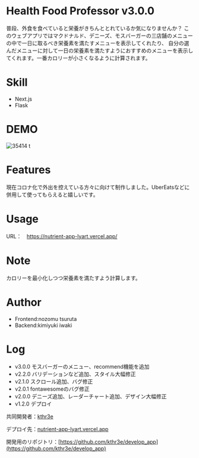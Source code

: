 # Health Food Professor v3.0.0
普段、外食を食べていると栄養がきちんととれているか気になりませんか？
このウェブアプリではマクドナルド、デニーズ、モスバーガーの三店舗のメニューの中で一日に取るべき栄養素を満たすメニューを表示してくれたり、
自分の選んだメニューに対して一日の栄養素を満たすようにおすすめのメニューを表示してくれます。一番カロリーが小さくなるように計算されます。

# Skill

* Next.js
* Flask

 
# DEMO
 ![35414 t](https://user-images.githubusercontent.com/67312455/101329154-5b2ee200-38b4-11eb-8b17-dc3562fa06a8.gif)


 
# Features
 現在コロナ化で外出を控えている方々に向けて制作しました。UberEatsなどに併用して使ってもらえると嬉しいです。
 
# Usage
 URL：　https://nutrient-app-lyart.vercel.app/
 

# Note
 カロリーを最小化しつつ栄養素を満たすよう計算します。
 
# Author

* Frontend:nozomu tsuruta
* Backend:kimiyuki iwaki


# Log

* v3.0.0 モスバーガーのメニュー、recommend機能を追加
* v2.2.0 バリデーションなど追加、スタイル大幅修正
* v2.1.0 スクロール追加、バグ修正
* v2.0.1 fontawesomeのバグ修正
* v2.0.0 デニーズ追加、レーダーチャート追加、デザイン大幅修正
* v1.2.0 デプロイ

共同開発者：[kthr3e](https://github.com/kthr3e)

デプロイ先：[nutrient-app-lyart.vercel.app](nutrient-app-lyart.vercel.app)

開発用のリポジトリ：[https://github.com/kthr3e/develop_app](https://github.com/kthr3e/develop_app)

